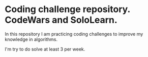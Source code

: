 # Coding challenge repository. CodeWars and SoloLearn.

In this repository I am practicing coding challenges to improve my knowledge in algorithms.

I'm try to do solve at least 3 per week. 
